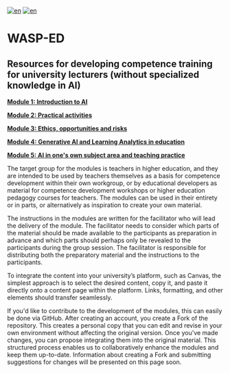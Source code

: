 [![en](https://img.shields.io/badge/lang-sv-yellow.svg)](https://github.com/wasp-ed/moduler/blob/main/README.md)
[![en](https://img.shields.io/badge/lang-en-red.svg)](https://github.com/wasp-ed/moduler/blob/main/README.en.md)
# WASP-ED
## Resources for developing competence training for university lecturers (without specialized knowledge in AI)

**[Module 1: Introduction to AI](https://github.com/wasp-ed/moduler/blob/main/modul1.en.md)**

**[Module 2: Practical activities](https://github.com/wasp-ed/moduler/blob/main/modul2.en.md)**

**[Module 3: Ethics, opportunities and risks](https://github.com/wasp-ed/moduler/blob/main/modul3.en.md)**

**[Module 4: Generative AI and Learning Analytics in education](https://github.com/wasp-ed/moduler/blob/main/modul4..en.md)**

**[Module 5: AI in one's own subject area and teaching practice](https://github.com/wasp-ed/moduler/blob/main/modul5.en.md)**

The target group for the modules is teachers in higher education, and they are intended to be used by teachers themselves as a basis for competence development within their own workgroup, or by educational developers as material for competence development workshops or higher education pedagogy courses for teachers. The modules can be used in their entirety or in parts, or alternatively as inspiration to create your own material.

The instructions in the modules are written for the facilitator who will lead the delivery of the module. The facilitator needs to consider which parts of the material should be made available to the participants as preparation in advance and which parts should perhaps only be revealed to the participants during the group session. The facilitator is responsible for distributing both the preparatory material and the instructions to the participants.

To integrate the content into your university’s platform, such as Canvas, the simplest approach is to select the desired content, copy it, and paste it directly onto a content page within the platform. Links, formatting, and other elements should transfer seamlessly.

If you'd like to contribute to the development of the modules, this can easily be done via GitHub. After creating an account, you create a Fork of the repository. This creates a personal copy that you can edit and revise in your own environment without affecting the original version. Once you've made changes, you can propose integrating them into the original material. This structured process enables us to collaboratively enhance the modules and keep them up-to-date. Information about creating a Fork and submitting suggestions for changes will be presented on this page soon. 
